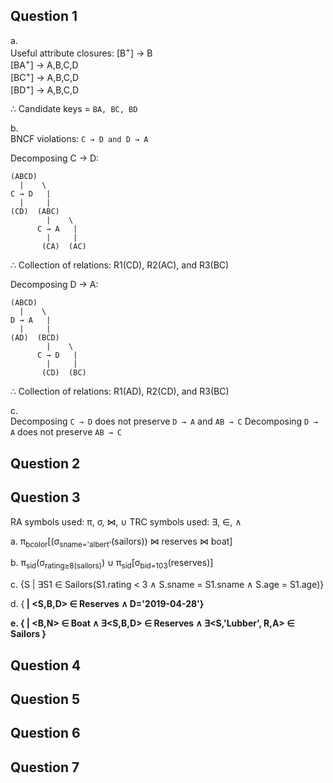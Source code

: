 ## Question 1

a. <br/>
Useful attribute closures:
[B<sup>+</sup>] → B <br/>
[BA<sup>+</sup>] → A,B,C,D <br/>
[BC<sup>+</sup>] → A,B,C,D <br/>
[BD<sup>+</sup>] → A,B,C,D <br/>

∴ Candidate keys = `BA, BC, BD`

b. <br/>
BNCF violations: `C → D and D → A`

Decomposing C → D:
```
(ABCD)
  |    \
C → D   |
  |     |
(CD)  (ABC)
        |    \
      C → A   |
        |     |
       (CA)  (AC)
```

∴ Collection of relations: R1(CD), R2(AC), and R3(BC)

Decomposing D → A:

```
(ABCD)
  |    \
D → A   |
  |     |
(AD)  (BCD)
        |    \
      C → D   |
        |     |
       (CD)  (BC)
```

∴ Collection of relations: R1(AD), R2(CD), and R3(BC)

c.<br/>
Decomposing  `C → D` does not preserve `D → A` and `AB → C`
Decomposing `D → A` does not preserve `AB → C`

## Question 2


## Question 3
RA symbols used: π, σ, ⋈, ∪
TRC symbols used: ∃, ∈, ∧

a. π<sub>bcolor</sub>[(σ<sub>sname='albert'</sub>(sailors)) ⋈ reserves ⋈ boat]

b. π<sub>sid</sub>(σ<sub>rating≥8(sailors)</sub>) ∪ π<sub>sid</sub>[σ<sub>bid=103</sub>(reserves)]

c. {S | ∃S1 ∈ Sailors(S1.rating < 3 ∧ S.sname = S1.sname ∧ S.age = S1.age)}

d. {<B> | <S,B,D> ∈ Reserves ∧ D='2019-04-28'}

e. {<C> | <B,N> ∈ Boat ∧ ∃<S,B,D> ∈ Reserves ∧ ∃<S,'Lubber', R,A> ∈ Sailors }


## Question 4

## Question 5

## Question 6

## Question 7

